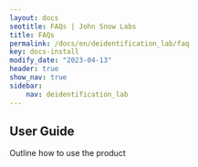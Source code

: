```yaml
---
layout: docs
seotitle: FAQs | John Snow Labs
title: FAQs
permalink: /docs/en/deidentification_lab/faq
key: docs-install
modify_date: "2023-04-13"
header: true
show_nav: true
sidebar:
    nav: deidentification_lab
---
```


<div class="main-docs" markdown="1"><div class="h3-box" markdown="1">
</div>

## User Guide

<div>
Outline how to use the product
</div>